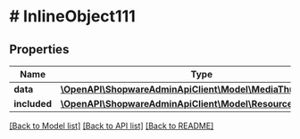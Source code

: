 # # InlineObject111

## Properties

Name | Type | Description | Notes
------------ | ------------- | ------------- | -------------
**data** | [**\OpenAPI\ShopwareAdminApiClient\Model\MediaThumbnailSize**](MediaThumbnailSize.md) |  | [optional]
**included** | [**\OpenAPI\ShopwareAdminApiClient\Model\Resource[]**](Resource.md) |  | [optional]

[[Back to Model list]](../../README.md#models) [[Back to API list]](../../README.md#endpoints) [[Back to README]](../../README.md)
